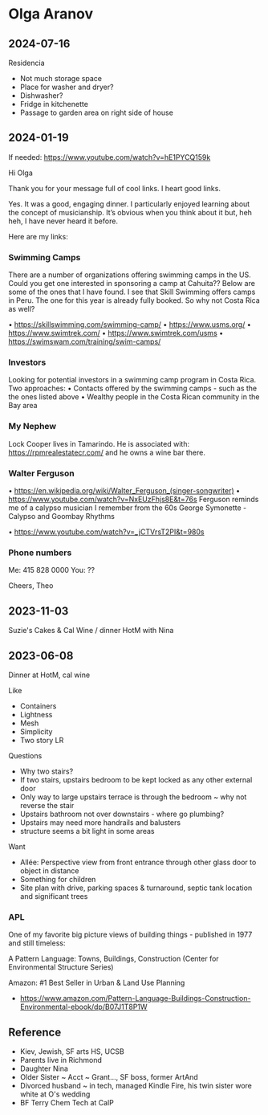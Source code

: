 # Olga Aranov

## 2024-07-16

Residencia

* Not much storage space
* Place for washer and dryer?
* Dishwasher?
* Fridge in kitchenette
* Passage to garden area on right side of house

## 2024-01-19

If needed: https://www.youtube.com/watch?v=hE1PYCQ159k

Hi Olga

Thank you for your message full of cool links. I heart good links.

Yes. It was a good, engaging dinner. I particularly enjoyed learning about the concept of musicianship. It’s obvious when you think about it but, heh heh, I have never heard it before.

Here are my links:

### Swimming Camps

There are a number of organizations offering swimming camps in the US. Could you get one interested in sponsoring a camp at Cahuita?? Below are some of the ones that I have found.
I see that Skill Swimming offers camps in Peru. The one for this year is already fully booked. So why not Costa Rica as well?

• https://skillswimming.com/swimming-camp/
• https://www.usms.org/
• https://www.swimtrek.com/
• https://www.swimtrek.com/usms
• https://swimswam.com/training/swim-camps/

### Investors

Looking for potential investors in a swimming camp program in Costa Rica. Two approaches:
• Contacts offered by the swimming camps - such as the the ones listed above
• Wealthy people in the Costa Rican community in the Bay area

### My Nephew
Lock Cooper lives in Tamarindo.
He is associated with: https://rpmrealestatecr.com/ and he owns a wine bar there.


### Walter Ferguson

• https://en.wikipedia.org/wiki/Walter_Ferguson_(singer-songwriter)
• https://www.youtube.com/watch?v=NxEUzFhjs8E&t=76s
Ferguson reminds me of a calypso musician I remember from the 60s George Symonette - Calypso and Goombay Rhythms

• https://www.youtube.com/watch?v=_jCTVrsT2PI&t=980s


### Phone numbers

Me: 415 828 0000
You: ??


Cheers,
Theo



## 2023-11-03

Suzie's Cakes & Cal Wine / dinner HotM with Nina

## 2023-06-08

Dinner at HotM, cal wine

Like

* Containers
* Lightness
* Mesh
* Simplicity
* Two story LR

Questions
* Why two stairs?
* If two stairs, upstairs bedroom to be kept locked as any other external door
* Only way to large upstairs terrace is through the bedroom ~ why not reverse the stair
* Upstairs bathroom not over downstairs - where go plumbing?
* Upstairs may need more handrails and balusters
* structure seems a bit light in some areas

Want
* Allée: Perspective view from front entrance through other glass door to object in distance
* Something for children
* Site plan with drive, parking spaces & turnaround, septic tank location and significant trees


### APL

One of my favorite big picture views of building things - published in 1977 and still timeless:

A Pattern Language: Towns, Buildings, Construction (Center for Environmental Structure Series)

Amazon: #1 Best Seller in Urban & Land Use Planning

* https://www.amazon.com/Pattern-Language-Buildings-Construction-Environmental-ebook/dp/B07J1T8P1W


## Reference

* Kiev, Jewish, SF arts HS, UCSB
* Parents live in Richmond
* Daughter Nina
* Older Sister ~ Acct ~ Grant..., SF boss, former ArtAnd
* Divorced husband  ~ in tech, managed Kindle Fire, his twin sister wore white at O's wedding
* BF Terry Chem Tech at CalP
